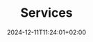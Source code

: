 ---
title: 'Services'
date: 2024-12-11T11:24:01+02:00
draft: false
type: services
layout: services
---